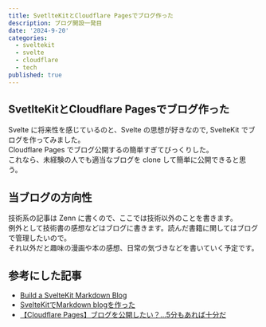 ```yaml
---
title: SvetlteKitとCloudflare Pagesでブログ作った
description: ブログ開設一発目
date: '2024-9-20'
categories:
  - sveltekit
  - svelte
  - cloudflare
  - tech
published: true
---
```


## SvetlteKitとCloudflare Pagesでブログ作った  

Svelte に将来性を感じているのと、Svelte の思想が好きなので, SvelteKit でブログを作ってみました。  
Cloudflare Pages でブログ公開するの簡単すぎてびっくりした。  
これなら、未経験の人でも適当なブログを clone して簡単に公開できると思う。  

## 当ブログの方向性  

技術系の記事は Zenn に書くので、ここでは技術以外のことを書きます。  
例外として技術書の感想などはブログに書きます。読んだ書籍に関してはブログで管理したいので。  
それ以外だと趣味の漫画や本の感想、日常の気づきなどを書いていく予定です。  

## 参考にした記事  

- [Build a SvelteKit Markdown Blog](https://joyofcode.xyz/sveltekit-markdown-blog)  
- [SvelteKitでMarkdown blogを作った](https://coban.jp/blog/sveltekit-markdown-blog)  
- [【Cloudflare Pages】ブログを公開したい？...5分もあれば十分だ](https://zenn.dev/rivine/articles/2023-06-23-deploy-hugo-to-cloudflare-pages)  
